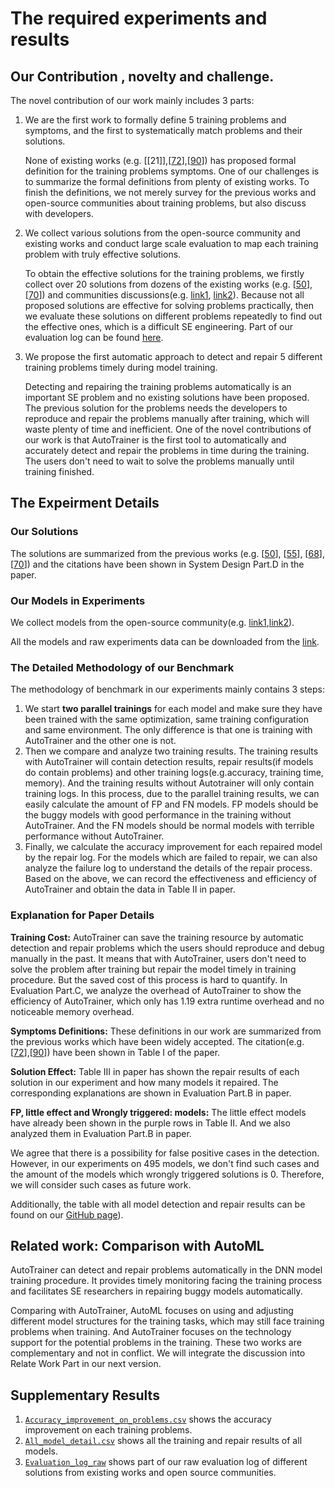# The required experiments and results

## Our Contribution , novelty and challenge.
The novel contribution of our work mainly includes 3 parts:

1. We are the first work to formally define 5 training problems and symptoms, and the first to systematically match problems and their solutions.
   
   None of existing works (e.g. [[21]],[[72]],[[90]]) has proposed formal definition for the training problems symptoms. One of our challenges is to summarize the formal definitions from plenty of existing works. To finish the definitions, we not merely survey for the previous works and open-source communities about training problems, but also discuss with developers.

2. We collect various solutions from the open-source community and existing works and conduct large scale evaluation to map each training problem with truly effective solutions.
   
   To obtain the effective solutions for the training problems, we firstly collect over 20 solutions from dozens of the existing works (e.g. [[50]],[[70]]) and communities discussions(e.g. [link1](https://stackoverflow.com/questions/46270122/avoiding-vanishing-gradient-in-deep-neural-networks), [link2](https://stackoverflow.com/questions/43436966/gradient-exploding-when-using-rmsprop)). Because not all proposed solutions are effective for solving problems practically, then we evaluate these solutions on different problems repeatedly to find out the effective ones, which is a difficult SE engineering. Part of our evaluation log can be found [here](https://anonymous.4open.science/repository/bd608c99-9d48-4f7b-8d32-240be875b892/Result/Evaluation_log_raw.pdf).

3. We propose the first automatic approach to detect and repair 5 different training problems timely during model training.
   
   Detecting and repairing the training problems automatically is an important SE problem and no existing solutions have been proposed. The previous solution for the problems needs the developers to reproduce and repair the problems manually after training, which will waste plenty of time and inefficient. One of the novel contributions of our work is that AutoTrainer is the first tool to automatically and accurately detect and repair the problems in time during the training. The users don't need to wait to solve the problems manually until training finished.

## The Expeirment Details

### Our Solutions
The solutions are summarized from the previous works (e.g. [[50]], [[55]], [[68]], [[70]]) and the citations have been shown in System Design Part.D in the paper. 

### Our Models in Experiments
We collect models from the open-source community(e.g. [link1](https://machinelearningmastery.com/how-to-fix-vanishing-gradients-using-the-rectified-linear-activation-function/),[link2](https://github.com/grasool/explore-gradients)). 

All the models and raw experiments data can be downloaded from the [link](https://drive.google.com/file/d/1AnzEwQZtKXAXA6jo4xGdhRLuAjnUFMLd/view?usp=sharing). 

### The Detailed Methodology of our Benchmark

The methodology of benchmark in our experiments mainly contains 3 steps:

1. We start **two parallel trainings** for each model and make sure they have been trained with the same optimization, same training configuration and same environment. The only difference is that one is training with AutoTrainer and the other one is not.
2. Then we compare and analyze two training results. The training results with AutoTrainer will contain detection results, repair results(if models do contain problems) and other training logs(e.g.accuracy, training time, memory). And the training results without Autotrainer will only contain training logs. In this process, due to the parallel training results, we can easily calculate the amount of FP and FN models. FP models should be the buggy models with good performance in the training without AutoTrainer. And the FN models should be normal models with terrible performance without AutoTrainer.
3. Finally, we calculate the accuracy improvement for each repaired model by the repair log. For the models which are failed to repair, we can also analyze the failure log to understand the details of the repair process. Based on the above, we can record the effectiveness and efficiency of AutoTrainer and obtain the data in Table II in paper.

### Explanation for Paper Details

**Training Cost:**
AutoTrainer can save the training resource by automatic detection and repair problems which the users should reproduce and debug manually in the past. It means that with AutoTrainer, users don't need to solve the problem after training but repair the model timely in training procedure. But the saved cost of this process is hard to quantify. In Evaluation Part.C, we analyze the overhead of AutoTrainer to show the efficiency of AutoTrainer, which only has 1.19 extra runtime overhead and no noticeable memory overhead.

**Symptoms Definitions:**
These definitions in our work are summarized from the previous works which have been widely accepted. The citation(e.g. [[72]],[[90]]) have been shown in Table I of the paper.

**Solution Effect:**
Table III in paper has shown the repair results of each solution in our experiment and how many models it repaired. The corresponding explanations are shown in Evaluation Part.B in paper.

**FP, little effect and Wrongly triggered: models:**
The little effect models have already been shown in the purple rows in Table II. And we also analyzed them in Evaluation Part.B in paper.

We agree that there is a possibility for false positive cases in the detection. However, in our experiments on 495 models, we don't find such cases and the amount of the models which wrongly triggered solutions is 0. Therefore, we will consider such cases as future work.

Additionally, the table with all model detection and repair results can be found on our [GitHub page](https://anonymous.4open.science/repository/bd608c99-9d48-4f7b-8d32-240be875b892/Result/All_models_detail.csv)).

## Related work: Comparison with AutoML

AutoTrainer can detect and repair problems automatically in the DNN model training procedure. It provides timely monitoring facing the training process and facilitates SE researchers in repairing buggy models automatically.

Comparing with AutoTrainer, AutoML focuses on using and adjusting different model structures for the training tasks, which may still face training problems when training. And AutoTrainer focuses on the technology support for the potential problems in the training. These two works are complementary and not in conflict. We will integrate the discussion into Relate Work Part in our next version.


## Supplementary Results
1. [`Accuracy_improvement_on_problems.csv`](./Accuracy_improvement_on_problems.csv) shows the accuracy improvement on each training problems.
2. [`All_model_detail.csv`](./All_models_detail.csv) shows all the training and repair results of all models.
3. [`Evaluation_log_raw`](./Evaluation_log_raw.pdf) shows part of our raw evaluation log of different solutions from existing works and open source communities. 


[50]:https://arxiv.org/abs/1502.03167
[55]:https://arxiv.org/abs/1412.6980
[68]:http://robotics.stanford.edu/~amaas/papers/relu_hybrid_icml2013_final.pdf
[70]:https://arxiv.org/abs/1804.07612
[72]:https://arxiv.org/abs/1805.10369
[90]:https://arxiv.org/abs/1412.6558